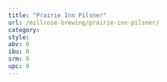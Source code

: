 ```yaml
---
title: "Prairie Inn Pilsner"
url: /millrose-brewing/prairie-inn-pilsner/
category: 
style: 
abv: 0
ibu: 0
srm: 0
upc: 0
---
```


